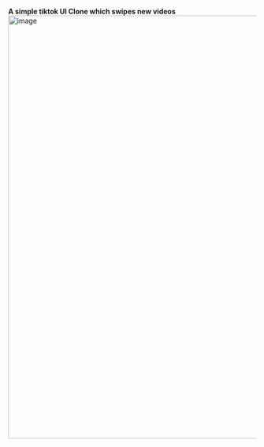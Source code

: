 **A simple tiktok UI Clone which swipes new videos**
<img width="581" height="857" alt="image" src="https://github.com/user-attachments/assets/f803127a-e2f8-4315-ac8d-b6263a3f8d11" />
